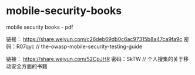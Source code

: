 # mobile-security-books
mobile security books -  pdf

链接：  https://share.weiyun.com/c26deb69db0c6ac97315b8a47ca9fa9c   密码：R07qyc
// the-owasp-mobile-security-testing-guide

链接：  https://share.weiyun.com/52CpJHR   密码：SkTW
// 个人搜集的关于移动安全方面的书籍
